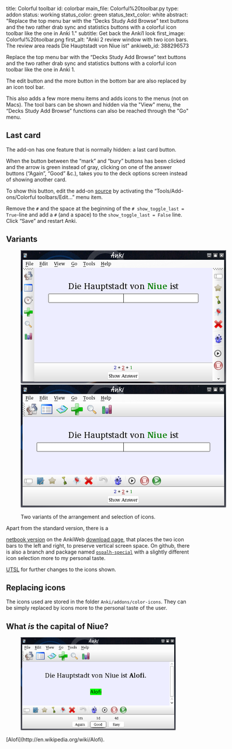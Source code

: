 title: Colorful toolbar
id: colorbar
main_file: Colorful%20toolbar.py
type: addon
status: working
status_color: green
status_text_color: white
abstract: "Replace the top menu bar with the “Decks Study Add Browse”
text buttons and the two rather drab sync and statistics buttons with
a colorful icon toolbar like the one in Anki 1."
subtitle: Get back the Anki1 look
first_image: Colorful%20toolbar.png
first_alt: "Anki 2 review window with two icon bars. The review area
reads Die Hauptstadt von Niue ist"
ankiweb_id: 388296573

Replace the top menu bar with the “Decks Study Add Browse” text
buttons and the two rather drab sync and statistics buttons with a
colorful icon toolbar like the one in Anki 1.

The edit button and the more button in the bottom bar are also
replaced by an icon tool bar.

This also adds a few more menu items and adds icons to the menus (not on Macs).
The tool bars can be shown and hidden via the "View" menu, the “Decks
Study Add Browse” functions can also be reached through the "Go" menu.

## Last card

The add-on has one feature that is normally hidden: a last card
button.

When the button between the “mark” and “bury” buttons has been clicked
and the arrow is green instead of gray, clicking on one of the answer
buttons (“Again”, “Good” &c.), takes you to the deck options screen
instead of showing another card.

To show this button, edit the add-on
[source](https://github.com/ospalh/anki-addons/blob/master/Colorful%20toolbar.py)
by activating the “Tools/Add-ons/Colorful toolbars/Edit...” menu item.

Remove the `#` and the space at the beginning of the  `#
show_toggle_last = True`-line  and add a `#` (and a space) to the
`show_toggle_last = False` line. Click “Save” and restart Anki.


## Variants

<figure style="width:562px;" class="clear">

<img src="images/toolbar%20netbook.png"
alt="Anki 2 with the tool bar at the left and right.  The review area
reads Die Hauptstadt von Niue ist">
<img src="images/toolbar%20ospalh.png"
alt="Anki 2 with a study icon and an undo icon.  The
review area reads Die Hauptstadt von Niue ist">
<figcaption>
    Two variants of the arrangement and selection of icons.
    </figcaption>
</figure>
Apart from the standard version, there is a

[netbook version](https://ankiweb.net/shared/info/1330596667)
on the AnkiWeb
[download page](https://ankiweb.net/shared/addons/), that places
the two icon bars to the left and right, to preserve vertical screen
space. On github, there is also a branch and package named
[`ospalh-special`](https://github.com/downloads/ospalh/anki-addons/colorful_toolbar_ospalh-special.zip)
with a slightly different icon selection more to my personal taste.


[UTSL](http://www.jargon.net/jargonfile/u/UTSL.html) for further
changes to the icons shown.

## Replacing icons

The icons used are stored in the folder
`Anki/addons/color-icons`. They can be simply replaced by icons more to the
personal taste of the user.

## What *is* the capital of Niue?

<figure><img src="images/Niue%20Alofi.png" alt="Anki
2. The review area reads Die Hauptstadt von Niue ist Alofi"> </figure>
[Alofi](http://en.wikipedia.org/wiki/Alofi).

